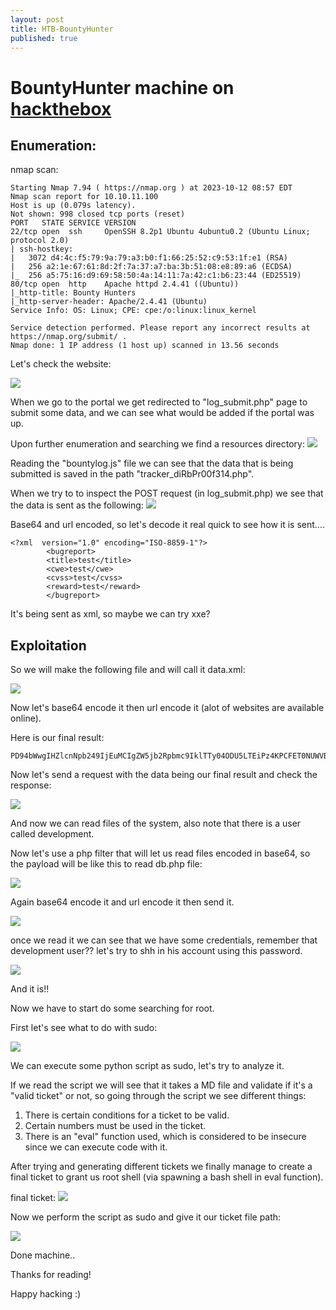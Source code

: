 ```yaml
---
layout: post
title: HTB-BountyHunter
published: true
---
```

# BountyHunter machine on [hackthebox](https://app.hackthebox.com)


## Enumeration:

nmap scan:

```
Starting Nmap 7.94 ( https://nmap.org ) at 2023-10-12 08:57 EDT
Nmap scan report for 10.10.11.100
Host is up (0.079s latency).
Not shown: 998 closed tcp ports (reset)
PORT   STATE SERVICE VERSION
22/tcp open  ssh     OpenSSH 8.2p1 Ubuntu 4ubuntu0.2 (Ubuntu Linux; protocol 2.0)
| ssh-hostkey: 
|   3072 d4:4c:f5:79:9a:79:a3:b0:f1:66:25:52:c9:53:1f:e1 (RSA)
|   256 a2:1e:67:61:8d:2f:7a:37:a7:ba:3b:51:08:e8:89:a6 (ECDSA)
|_  256 a5:75:16:d9:69:58:50:4a:14:11:7a:42:c1:b6:23:44 (ED25519)
80/tcp open  http    Apache httpd 2.4.41 ((Ubuntu))
|_http-title: Bounty Hunters
|_http-server-header: Apache/2.4.41 (Ubuntu)
Service Info: OS: Linux; CPE: cpe:/o:linux:linux_kernel

Service detection performed. Please report any incorrect results at https://nmap.org/submit/ .
Nmap done: 1 IP address (1 host up) scanned in 13.56 seconds
```


Let's check the website:

![](../assets/images/bountyhunter/20231012155807.png)

When we go to the portal we get redirected to "log_submit.php" page to submit some data, and we can see what would be added if the portal was up.


Upon further enumeration and searching we find a resources directory:
![](../assets/images/bountyhunter/20231012162421.png)

Reading the "bountylog.js" file we can see that the data that is being submitted is saved in the path "tracker_diRbPr00f314.php".


When we try to to inspect the POST request (in log_submit.php) we see that the data is sent as the following:
![](../assets/images/bountyhunter/20231012163150.png)

Base64 and url encoded, so let's decode it real quick to see how it is sent....


```
<?xml  version="1.0" encoding="ISO-8859-1"?>
		<bugreport>
		<title>test</title>
		<cwe>test</cwe>
		<cvss>test</cvss>
		<reward>test</reward>
		</bugreport>
```
It's being sent as xml, so maybe we can try xxe?


## Exploitation


So we will make the following file and will call it data.xml:

![](../assets/images/bountyhunter/20231012205058.png)

Now let's base64 encode it then url encode it (alot of websites are available online).

Here is our final result:
```
PD94bWwgIHZlcnNpb249IjEuMCIgZW5jb2Rpbmc9IklTTy04ODU5LTEiPz4KPCFET0NUWVBFIGZvbyBbIDwhRU5USVRZIHh4ZSBTWVNURU0gImZpbGU6Ly8vZXRjL3Bhc3N3ZCI%2BIF0%2BCgkJPGJ1Z3JlcG9ydD4KCQk8dGl0bGU%2BdGVzdDwvdGl0bGU%2BCgkJPGN3ZT50ZXN0PC9jd2U%2BCgkJPGN2c3M%2BdGVzdDwvY3Zzcz4KCQk8cmV3YXJkPiZ4eGU7PC9yZXdhcmQ%2BCgkJPC9idWdyZXBvcnQ%2BCgo%3D
```

Now let's send a request with the data being our final result and check the response:

![](../assets/images/bountyhunter/20231012214823.png)

And now we can read files of the system, also note that there is a user called development.


Now let's use a php filter that will let us read files encoded in base64, so the payload will be like this to read db.php file:

![](../assets/images/bountyhunter/20231012215220.png)

Again base64 encode it and url encode it then send it.


![](../assets/images/bountyhunter/20231012215356.png)


once we read it we can see that we have some credentials, remember that development user?? let's try to shh in his account using this password.

![](../assets/images/bountyhunter/20231012215503.png)

And it is!!

Now we have to start do some searching for root.

First let's see what to do with sudo:

![](../assets/images/bountyhunter/20231012215602.png)

We can execute some python script as sudo, let's try to analyze it.


If we read the script we will see that it takes a MD file and validate if it's a "valid ticket" or not, so going through the script we see different things:
1) There is certain conditions for a ticket to be valid.
2) Certain numbers must be used in the ticket.
3) There is an "eval" function used, which is considered to be insecure since we can execute code with it.

After trying and generating different tickets we finally manage to create a final ticket to grant us root shell (via spawning a bash shell in eval function).

final ticket: ![](../assets/images/bountyhunter/20231012223103.png)

Now we perform the script as sudo and give it our ticket file path:

![](../assets/images/bountyhunter/20231012223218.png)

Done machine..

Thanks for reading!

Happy hacking :)


